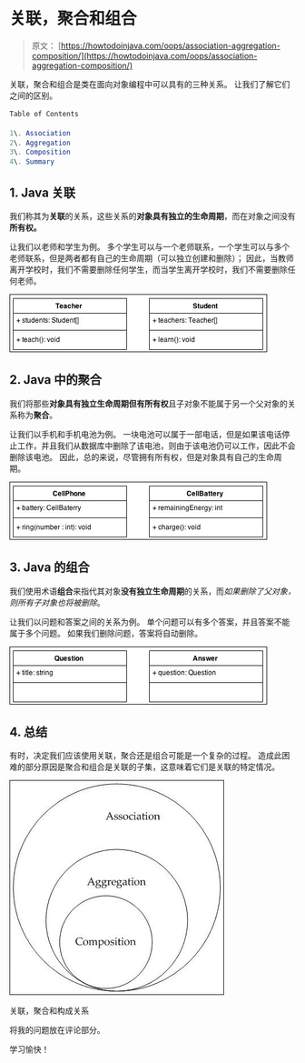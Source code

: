 # 关联，聚合和组合

> 原文： [https://howtodoinjava.com/oops/association-aggregation-composition/](https://howtodoinjava.com/oops/association-aggregation-composition/)

关联，聚合和组合是类在面向对象编程中可以具有的三种关系。 让我们了解它们之间的区别。

```java
Table of Contents

1\. Association
2\. Aggregation
3\. Composition
4\. Summary
```

## 1\. Java 关联

我们称其为**关联**的关系，这些关系的**对象具有独立的生命周期**，而在对象之间没有**所有权。**

让我们以老师和学生为例。 多个学生可以与一个老师联系，一个学生可以与多个老师联系，但是两者都有自己的生命周期（可以独立创建和删除）； 因此，当教师离开学校时，我们不需要删除任何学生，而当学生离开学校时，我们不需要删除任何老师。

![association](img/9c05c42a0f27b0e9c8c31d532330c5b2.png)

## 2\. Java 中的聚合

我们将那些**对象具有独立生命周期但有所有权**且子对象不能属于另一个父对象的关系称为**聚合**。

让我们以手机和手机电池为例。 一块电池可以属于一部电话，但是如果该电话停止工作，并且我们从数据库中删除了该电池，则由于该电池仍可以工作，因此不会删除该电池。 因此，总的来说，尽管拥有所有权，但是对象具有自己的生命周期。

![aggregation](img/df51193b73e268b86b2602b6d429852f.png)

## 3\. Java 的组合

我们使用术语**组合**来指代其对象**没有独立生命周期**的关系，而*如果删除了父对象，则所有子对象也将被删除*。

让我们以问题和答案之间的关系为例。 单个问题可以有多个答案，并且答案不能属于多个问题。 如果我们删除问题，答案将自动删除。

![composition](img/e514dfb77635c204cca120a6a908d98e.png)

## 4\. 总结

有时，决定我们应该使用关联，聚合还是组合可能是一个复杂的过程。 造成此困难的部分原因是聚合和组合是关联的子集，这意味着它们是关联的特定情况。

![Association, Aggregation and Composition Relationship](img/79a945e06b8f144663ec1174dbef6c7e.png)

关联，聚合和构成关系

将我的问题放在评论部分。

学习愉快！